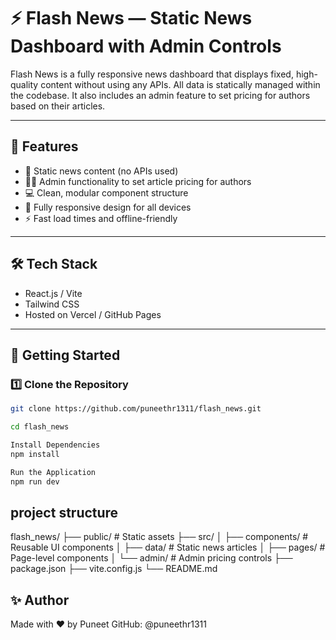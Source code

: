 # ⚡ Flash News — Static News Dashboard with Admin Controls

Flash News is a fully responsive news dashboard that displays fixed, high-quality content without using any APIs. All data is statically managed within the codebase. It also includes an admin feature to set pricing for authors based on their articles.

---

## 🌟 Features

- 📄 Static news content (no APIs used)
- 🧑‍💼 Admin functionality to set article pricing for authors
- 💻 Clean, modular component structure
- 📱 Fully responsive design for all devices
- ⚡ Fast load times and offline-friendly

---

## 🛠️ Tech Stack

- React.js / Vite
- Tailwind CSS
- Hosted on Vercel / GitHub Pages

---

## 🚀 Getting Started

### 1️⃣ Clone the Repository

```bash
git clone https://github.com/puneethr1311/flash_news.git

cd flash_news

Install Dependencies
npm install

Run the Application
npm run dev
```
## project structure

flash_news/
├── public/                  # Static assets
├── src/
│   ├── components/          # Reusable UI components
│   ├── data/                # Static news articles
│   ├── pages/               # Page-level components
│   └── admin/               # Admin pricing controls
├── package.json
├── vite.config.js
└── README.md


## ✨ Author
Made with ❤️ by Puneet 
GitHub: @puneethr1311
